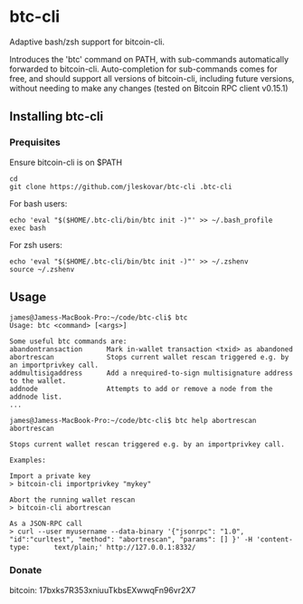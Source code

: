 # btc-cli
Adaptive bash/zsh support for bitcoin-cli. 

Introduces the 'btc' command on PATH, with sub-commands automatically forwarded to bitcoin-cli. Auto-completion for sub-commands comes for free, and should support all versions of bitcoin-cli, including future versions, without needing to make any changes (tested on Bitcoin RPC client v0.15.1)

## Installing btc-cli

### Prequisites
Ensure bitcoin-cli is on $PATH

    cd
    git clone https://github.com/jleskovar/btc-cli .btc-cli

For bash users:

    echo 'eval "$($HOME/.btc-cli/bin/btc init -)"' >> ~/.bash_profile
    exec bash

For zsh users:

    echo 'eval "$($HOME/.btc-cli/bin/btc init -)"' >> ~/.zshenv
    source ~/.zshenv
    
## Usage

    james@Jamess-MacBook-Pro:~/code/btc-cli$ btc
    Usage: btc <command> [<args>]

    Some useful btc commands are:
    abandontransaction      Mark in-wallet transaction <txid> as abandoned
    abortrescan             Stops current wallet rescan triggered e.g. by an importprivkey call.
    addmultisigaddress      Add a nrequired-to-sign multisignature address to the wallet.
    addnode                 Attempts to add or remove a node from the addnode list.
    ...
    
    james@Jamess-MacBook-Pro:~/code/btc-cli$ btc help abortrescan 
    abortrescan

    Stops current wallet rescan triggered e.g. by an importprivkey call.

    Examples:

    Import a private key
    > bitcoin-cli importprivkey "mykey"

    Abort the running wallet rescan
    > bitcoin-cli abortrescan 

    As a JSON-RPC call
    > curl --user myusername --data-binary '{"jsonrpc": "1.0", "id":"curltest", "method": "abortrescan", "params": [] }' -H 'content-type:      text/plain;' http://127.0.0.1:8332/


    

### Donate
bitcoin: 17bxks7R353xniuuTkbsEXwwqFn96vr2X7
